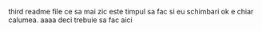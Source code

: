 third readme file
ce sa mai zic
este timpul sa fac si eu schimbari
ok
e chiar calumea.
aaaa
deci trebuie sa fac aici
